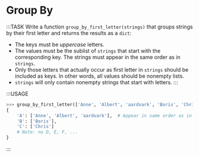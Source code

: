 # Group By

:::TASK
Write a function `group_by_first_letter(strings)` that groups strings by their first letter and returns the results as a `dict`:

* The keys must be *uppercase* letters.
* The values must be the sublist of `strings` that start with the corresponding key.
  The strings must appear in the same order as in `strings`.
* Only those letters that actually occur as first letter in `strings` should be included as keys.
  In other words, all values should be nonempty lists.
* `strings` will only contain nonempty strings that start with letters.
:::

:::USAGE

```python
>>> group_by_first_letter(['Anne', 'Albert', 'aardvark', 'Boris', 'Chris'])
{
    'A': ['Anne', 'Albert', 'aardvark'],  # Appear in same order as in argument
    'B': ['Boris'],
    'C': ['Chris']
    # Note: no D, E, F, ...
}
```

:::
